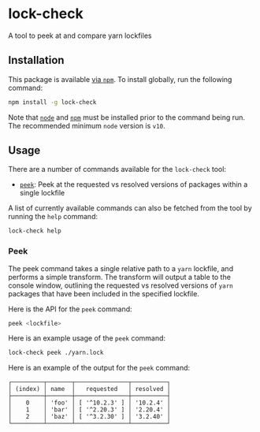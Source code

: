 # lock-check

A tool to peek at and compare yarn lockfiles

## Installation

This package is available [via `npm`](https://www.npmjs.com/package/lock-check). To install globally, run the following command:

```bash
npm install -g lock-check
```

Note that [`node`](https://nodejs.org/en/download/) and [`npm`](https://www.npmjs.com/get-npm) must be installed prior to the command being run. The recommended minimum `node` version is `v10`.

## Usage

There are a number of commands available for the `lock-check` tool:

- [`peek`](#peek): Peek at the requested vs resolved versions of packages within a single lockfile

A list of currently available commands can also be fetched from the tool by running the `help` command:

```bash
lock-check help
```

### Peek

The peek command takes a single relative path to a `yarn` lockfile, and performs a simple transform. The transform will output a table to the console window, outlining the requested vs resolved versions of `yarn` packages that have been included in the specified lockfile.

Here is the API for the `peek` command:

```bash
peek <lockfile>
```

Here is an example usage of the `peek` command:

```bash
lock-check peek ./yarn.lock
```

Here is an example of the output for the `peek` command:

```
┌─────────┬───────┬───────────────┬──────────┐
│ (index) │ name  │   requested   │ resolved │
├─────────┼───────┼───────────────┼──────────┤
│    0    │ 'foo' │ [ '^10.2.3' ] │ '10.2.4' │
│    1    │ 'bar' │ [ '^2.20.3' ] │ '2.20.4' │
│    2    │ 'baz' │ [ '^3.2.30' ] │ '3.2.40' │
└─────────┴───────┴───────────────┴──────────┘
```

